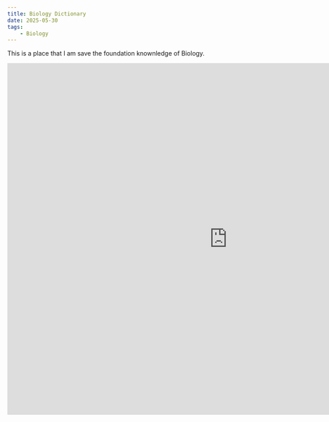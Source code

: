 ```yaml
---
title: Biology Dictionary
date: 2025-05-30
tags: 
    - Biology
---
```

This is a place that I am save the foundation knownledge of Biology.
<iframe src="https://1drv.ms/b/c/6175e299f0c40ce5/IQTCVN1vBy8nSbgy1wgabCKmAWFXoF5ElJtM7OMwe7CJtGQ" width="1000" height="800" frameborder="0" scrolling="yes"></iframe>